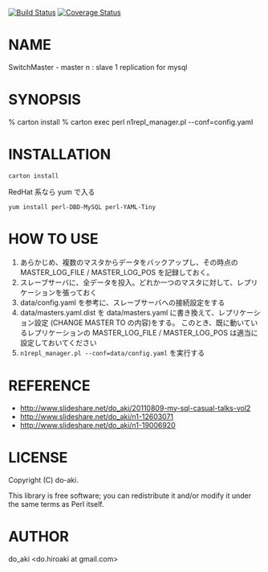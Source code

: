 [![Build Status](https://travis-ci.org/do-aki/N1Repl.svg?branch=master)](https://travis-ci.org/do-aki/N1Repl)
[![Coverage Status](https://coveralls.io/repos/do-aki/N1Repl/badge.png?branch=master)](https://coveralls.io/r/do-aki/N1Repl?branch=master)

# NAME

SwitchMaster - master n : slave 1 replication for mysql

# SYNOPSIS

   % carton install
   % carton exec perl n1repl_manager.pl --conf=config.yaml

# INSTALLATION
```
carton install
```

RedHat 系なら yum で入る
```
yum install perl-DBD-MySQL perl-YAML-Tiny
```

# HOW TO USE

1. あらかじめ、複数のマスタからデータをバックアップし、その時点の MASTER_LOG_FILE / MASTER_LOG_POS を記録しておく。
2. スレーブサーバに、全データを投入。どれか一つのマスタに対して、レプリケーションを張っておく
3. data/config.yaml を参考に、スレーブサーバへの接続設定をする
4. data/masters.yaml.dist を data/masters.yaml に書き換えて、レプリケーション設定 (CHANGE MASTER TO の内容)をする。
   このとき、既に動いているレプリケーションの MASTER_LOG_FILE / MASTER_LOG_POS は適当に設定しておいてください
5. `n1repl_manager.pl --conf=data/config.yaml`  を実行する

# REFERENCE
* http://www.slideshare.net/do_aki/20110809-my-sql-casual-talks-vol2
* http://www.slideshare.net/do_aki/n1-12603071
* http://www.slideshare.net/do_aki/n1-19006920

# LICENSE

Copyright (C) do-aki.

This library is free software; you can redistribute it and/or modify
it under the same terms as Perl itself.

# AUTHOR

do_aki <do.hiroaki at gmail.com>

